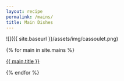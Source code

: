 ```yaml
---
layout: recipe
permalink: /mains/
title: Main Dishes
---
```


![]({{ site.baseurl }}/assets/img/cassoulet.png)

{% for main in site.mains %}
<p><a href="{{ site.baseurl }}{{ main.url }}">{{ main.title }}</a></p>
{% endfor %}